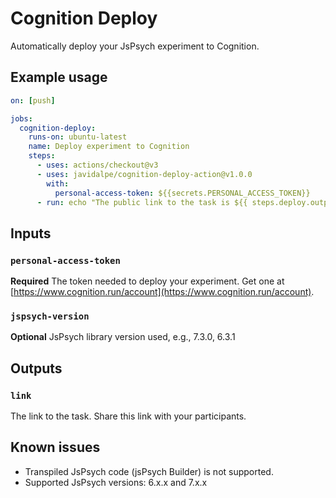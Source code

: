 # Cognition Deploy

Automatically deploy your JsPsych experiment to Cognition.

## Example usage

```yaml
on: [push]

jobs:
  cognition-deploy:
    runs-on: ubuntu-latest
    name: Deploy experiment to Cognition
    steps:
      - uses: actions/checkout@v3
      - uses: javidalpe/cognition-deploy-action@v1.0.0
        with:
          personal-access-token: ${{secrets.PERSONAL_ACCESS_TOKEN}}
      - run: echo "The public link to the task is ${{ steps.deploy.outputs.link }}"
```

## Inputs

### `personal-access-token`

**Required** The token needed to deploy your experiment. Get one at [https://www.cognition.run/account](https://www.cognition.run/account).

### `jspsych-version`

**Optional** JsPsych library version used, e.g., 7.3.0, 6.3.1

## Outputs

### `link`

The link to the task. Share this link with your participants.

## Known issues

- Transpiled JsPsych code (jsPsych Builder) is not supported.
- Supported JsPsych versions: 6.x.x and 7.x.x
